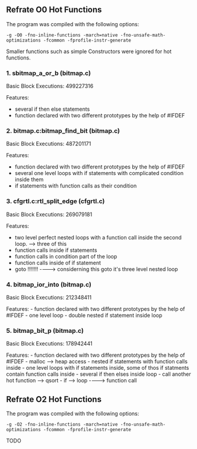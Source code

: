 ## Refrate O0 Hot Functions

The program was compiled with the following options:

```-g -O0 -fno-inline-functions -march=native -fno-unsafe-math-optimizations -fcommon -fprofile-instr-generate```

Smaller functions such as simple Constructors were ignored for hot functions.

### 1. sbitmap_a_or_b (bitmap.c)
Basic Block Executions: 499227316

Features:
- several if then else statements
- function declared with two different prototypes by the help of #IFDEF


### 2. bitmap.c:bitmap_find_bit (bitmap.c)
Basic Block Executions: 487201171

Features:
   - function declared with two different prototypes by the help of #IFDEF
   - several one level loops with if statements with complicated condition inside them
   - if statements with function calls as their condition

### 3. cfgrtl.c:rtl_split_edge (cfgrtl.c)
Basic Block Executions: 269079181

Features:
- two level perfect nested loops with a function call inside the second loop.  --> three of this
- function calls inside if statements
- function calls in condition part of the loop
- function calls inside of if statement
- goto !!!!!!!  ----> considerning this goto it's three level nested loop

### 4. bitmap_ior_into (bitmap.c)
Basic Block Executions: 212348411

Features:
    - function declared with two different prototypes by the help of #IFDEF
    - one level loop
    - double nested if statement inside loop

### 5. bitmap_bit_p (bitmap.c)
Basic Block Executions: 178942441

Features:
	 - function declared with two different prototypes by the help of #IFDEF
	 - malloc --> heap access
	 - nested if statements with function calls inside
	 - one level loops with if statements inside, some of thos if statments contain function calls inside
	 - several if then elses inside loop
	 - call another hot function --> qsort
	 - if --> loop ----> function call

## Refrate O2 Hot Functions

The program was compiled with the following options:

```-g -O2 -fno-inline-functions -march=native -fno-unsafe-math-optimizations -fcommon -fprofile-instr-generate```

TODO
